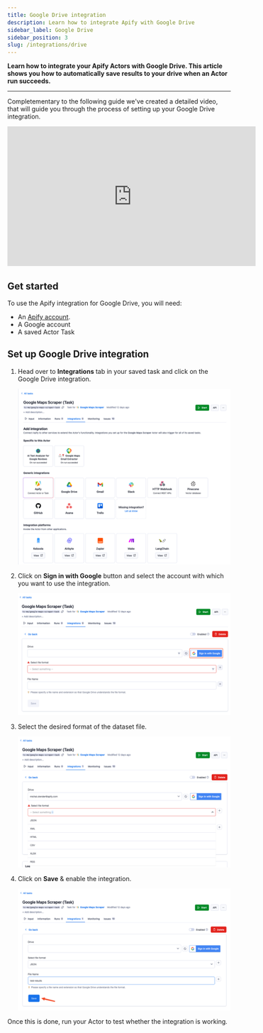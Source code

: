 ```yaml
---
title: Google Drive integration
description: Learn how to integrate Apify with Google Drive
sidebar_label: Google Drive
sidebar_position: 3
slug: /integrations/drive
---
```


**Learn how to integrate your Apify Actors with Google Drive. This article shows you how to automatically save results to your drive when an Actor run succeeds.**

---

Completementary to the following guide we've created a detailed video, that will guide you through the process of setting up your Google Drive integration.

<iframe width="560" height="315" src="https://www.youtube-nocookie.com/embed/IFTeKdj6ZGM" title="YouTube video player" frameborder="0" allow="accelerometer; autoplay; clipboard-write; encrypted-media; gyroscope; picture-in-picture; web-share" allowfullscreen></iframe>

## Get started

To use the Apify integration for Google Drive, you will need:

- An [Apify account](https://console.apify.com/).
- A Google account
- A saved Actor Task

## Set up Google Drive integration

1. Head over to **Integrations** tab in your saved task and click on the Google Drive integration.

    ![Google Drive integration](../images/gdrive/google-maps-task-integrations.png)

1. Click on **Sign in with Google** button and select the account with which you want to use the integration.

    ![Google Drive integration signup](../images/gdrive/google-maps-task-integration-setup.png)

1. Select the desired format of the dataset file.

    ![Google Drive integration format](../images/gdrive/google-maps-task-integration-format.png)

1. Click on **Save** & enable the integration.

    ![Google Drive integration save](../images/gdrive/google-maps-task-integration-save.png)

Once this is done, run your Actor to test whether the integration is working.

